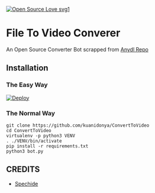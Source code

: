 [![Open Source Love svg1](https://badges.frapsoft.com/os/v1/open-source.svg?v=103)](https://github.com/ellerbrock/open-source-badges/)

# File To Video Converer

An Open Source Converter Bot scrapped from [Anydl Repo](https://github.com/spechide/anydlbot)



## Installation


### The Easy Way

[![Deploy](https://www.herokucdn.com/deploy/button.svg)](https://heroku.com/deploy?template=https://github.com/prgofficial/ConvertToVideo)

### The Normal Way

```
git clone https://github.com/kuanidonya/ConvertToVideo
cd ConvertToVideo
virtualenv -p python3 VENV
. ./VENV/bin/activate
pip install -r requirements.txt
python3 bot.py
```


## CREDITS

- [Spechide](https://telegram.dog/spechide)
